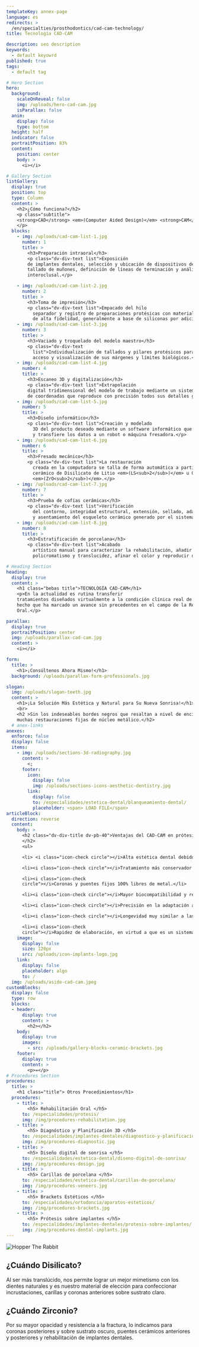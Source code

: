 ```yaml
---
templateKey: annex-page
language: es
redirects: >
  /en/specialties/prosthodontics/cad-cam-technology/
title: Tecnología CAD-CAM

description: seo description
keywords:
  - default keyowrd
published: true
tags:
  - default tag

# Hero Section
hero:
  background:
    scaleOnReveal: false
    img: /uploads/hero-cad-cam.jpg
    isParallax: false
  anim:
    display: false
    type: bottom
  height: half
  indicator: false
  portraitPosition: 83%
  content:
    position: center
    body: >
      <i></i>

# Gallery Section
listGallery:
  display: true
  position: top
  type: Column
  content: >
    <h2>¿Cómo funciona?</h2>
    <p class="subtitle">
    <strong>CAD</strong> <em>(Computer Aided Design)</em> <strong>CAM</strong> <em>(Computer Aided Manufacturing).</em> El proceso paso a paso en nuestras instalaciones:
    </p>
  blocks:
    - img: /uploads/cad-cam-list-1.jpg
      number: 1
      title: >
        <h3>Preparación intraoral</h3>
        <p class="dv-div-text list">Exposición
        de implantes dentales, selección y ubicación de dispositivos de transferencia,
        tallado de muñones, definición de líneas de terminación y análisis del espacio
        interoclusal.</p>

    - img: /uploads/cad-cam-list-2.jpg
      number: 2
      title: >
        <h3>Toma de impresión</h3>
        <p class="dv-div-text list">Empacado del hilo
          separador y registro de preparaciones protésicas con materiales elastoméricos
          de alta fidelidad, generalmente a base de siliconas por adición.</p>
    - img: /uploads/cad-cam-list-3.jpg
      number: 3
      title: >
        <h3>Vaciado y troquelado del modelo maestro</h3>
        <p class="dv-div-text
          list">Individualización de tallados y pilares protésicos para proveer mejor
          acceso y visualización de sus márgenes y límites biológicos.</p>
    - img: /uploads/cad-cam-list-4.jpg
      number: 4
      title: >
        <h3>Escaneo 3D y digitalización</h3>
        <p class="dv-div-text list">Extrapolación
        digital tridimensional del modelo de trabajo mediante un sistema esférico
        de coordenadas que reproduce con precisión todos sus detalles geométricos.</p>
    - img: /uploads/cad-cam-list-5.jpg
      number: 5
      title: >
        <h3>Diseño informático</h3>
        <p class="dv-div-text list">Creación y modelado
          3D del producto deseado mediante un software informático que dibuja la infraestructura
          y transfiere los datos a un robot o máquina fresadora.</p>
    - img: /uploads/cad-cam-list-6.jpg
      number: 6
      title: >
        <h3>Fresado mecánico</h3>
        <p class="dv-div-text list">La restauración
          creada en la computadora se talla de forma automática a partir de un bloque
          cerámico de Disilicato de Litio <em>(LS<sub>2</sub>)</em> u Óxido de Zirconio
          <em>(ZrO<sub>2</sub>)</em>.</p>
    - img: /uploads/cad-cam-list-7.jpg
      number: 7
      title: >
        <h3>Prueba de cofias cerámicas</h3>
        <p class="dv-div-text list">Verificación
          del contorno, integridad estructural, extensión, sellado, adaptación, estabilidad
          y asentamiento del esqueleto cerámico generado por el sistema.</p>
    - img: /uploads/cad-cam-list-8.jpg
      number: 8
      title: >
        <h3>Estratificación de porcelana</h3>
        <p class="dv-div-text list">Acabado
          artístico manual para caracterizar la rehabilitación, añadir tinciones, lograr
          policromatismo y translucidez, afinar el color y reproducir detalles anatómicos.</p>

# Heading Section
heading:
  display: true
  content: >
    <h1 class="bebas title">TECNOLOGÍA CAD-CAM</h1>
    <p>En la actualidad es rutina transferir
    tratamientos diseñados virtualmente a la condición clínica real de nuestros pacientes,
    hecho que ha marcado un avance sin precedentes en el campo de la Rehabilitación
    Oral.</p>

parallax:
  display: true
  portraitPosition: center
  img: /uploads/parallax-cad-cam.jpg
  content: >
    <i></i>

form:
  title: >
    <h1>¡Consúltenos Ahora Mismo!</h1>
  background: /uploads/parallax-form-professionals.jpg

slogan:
  img: /uploads/slogan-teeth.jpg
  content: >
    <h1>¡La Solución Más Estética y Natural para Su Nueva Sonrisa!</h1>
    <br>
    <h2 >Sin los indeseables bordes negros que resaltan a nivel de encía en
    muchas restauraciones fijas de núcleo metálico.</h2>
  # anex-links
anexes:
  enforce: false
  display: false
  items:
    - img: /uploads/sections-3d-radiography.jpg
      content: >
        <;
      footer:
        icon:
          display: false
          img: /uploads/sections-icons-aesthetic-dentistry.jpg
        link:
          display: false
          to: /especialidades/estetica-dental/blanqueamiento-dental/
          placeholder: <span> LOAD FILE</span>
articleBlock:
  direction: reverse
  content:
    body: >
      <h2 class="dv-div-title dv-pb-40">Ventajas del CAD-CAM en prótesis fija
      </h2>
      <ul>

      <li> <i class="icon-check circle"></i>Alta estética dental debido a que es una tecnología que utiliza sistemas cerámicos de última generación. </li>

      <li><i class="icon-check circle"></i>Tratamiento más conservador que favorece la preservación del tejido dental sano.</li>

      <li><i class="icon-check
      circle"></i>Coronas y puentes fijos 100% libres de metal.</li>

      <li><i class="icon-check circle"></i>Mayor biocompatibilidad y resistencia a la placa dental.</li>

      <li><i class="icon-check circle"></i>Precisión en la adaptación a los pilares, con un sellado marginal periférico exacto que garantiza su desempeño a largo plazo.</li>

      <li><i class="icon-check circle"></i>Longevidad muy similar a las prótesis tradicionales de metal-porcelana.</li>

      <li><i class="icon-check
      circle"></i>Rapidez de elaboración, en virtud a que es un sistema robotizado que simplifica el proceso de laboratorio.</li></ul>
    image:
      display: false
      size: 120px
      src: /uploads/icon-implants-logo.jpg
    link:
      display: false
      placeholder: algo
      to: /
  img: /uploads/aside-cad-cam.jpeg
customBlocks:
  display: false
  type: row
  blocks:
  - header:
      display: true
      content: >
        <h2></h2>
    body: 
      display: true
      images:
        - src: /uploads/gallery-blocks-ceramic-brackets.jpg
    footer:
      display: true
      content: >
        <p>=</p>
# Procedures Section
procedures:
  title: >
    <h1 class="title"> Otros Procedimientos</h1>
  procedures:
    - title: >
        <h5> Rehabilitación Oral </h5>
      to: /especialidades/protesis/
      img: /img/procedures-rehabilitation.jpg
    - title: >
        <h5> Diagnóstico y Planificación 3D </h5>
      to: /especialidades/implantes-dentales/diagnostico-y-planificacion-3d/
      img: /img/procedures-diagnostic.jpg
    - title: >
        <h5> Diseño digital de sonrisa </h5>
      to: /especialidades/estetica-dental/diseno-digital-de-sonrisa/
      img: /img/procedures-design.jpg
    - title: >
        <h5> Carillas de porcelana </h5>
      to: /especialidades/estetica-dental/carillas-de-porcelana/
      img: /img/procedures-veneers.jpg
    - title: >
        <h5> Brackets Estéticos </h5>
      to: /especialidades/ortodoncia/aparatos-esteticos/
      img: /img/procedures-brackets.jpg
    - title: >
        <h5> Prótesis sobre implantes </h5>
      to: /especialidades/implantes-dentales/protesis-sobre-implantes/
      img: /img/procedures-dental-implants.jpg
---
```


<div class="container">

![Hopper The Rabbit](/img/gallery-blocks-main-cad-cam.jpg)

<div class="row">
<div class="item np">

## ¿Cuándo Disilicato?
Al ser más translúcido, nos permite lograr un mejor mimetismo con los
      dientes naturales y es nuestro material de elección para confeccionar incrustaciones,
      carillas y coronas anteriores sobre sustrato claro.

</div>

<div class="item np">

## ¿Cuándo Zirconio?

Por su mayor opacidad y resistencia a la fractura, lo indicamos para
      coronas posteriores y sobre sustrato oscuro, puentes cerámicos anteriores y
      posteriores y rehabilitación de implantes dentales. 

</div>
</div>
</div>
